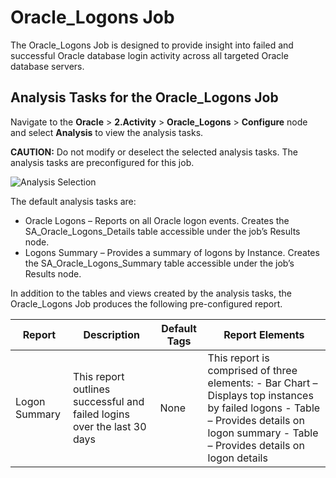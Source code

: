 # Oracle_Logons Job

The Oracle_Logons Job is designed to provide insight into failed and successful Oracle database
login activity across all targeted Oracle database servers.

## Analysis Tasks for the Oracle_Logons Job

Navigate to the **Oracle** > **2.Activity** > **Oracle_Logons** > **Configure** node and select
**Analysis** to view the analysis tasks.

**CAUTION:** Do not modify or deselect the selected analysis tasks. The analysis tasks are
preconfigured for this job.

![Analysis Selection](/img/product_docs/accessanalyzer/11.6/accessanalyzer/solutions/databases/oracle/activity/jobgroup27.webp)

The default analysis tasks are:

- Oracle Logons – Reports on all Oracle logon events. Creates the SA_Oracle_Logons_Details table
  accessible under the job’s Results node.
- Logons Summary – Provides a summary of logons by Instance. Creates the SA_Oracle_Logons_Summary
  table accessible under the job’s Results node.

In addition to the tables and views created by the analysis tasks, the Oracle_Logons Job produces
the following pre-configured report.

| Report        | Description                                                             | Default Tags | Report Elements                                                                                                                                                                           |
| ------------- | ----------------------------------------------------------------------- | ------------ | ----------------------------------------------------------------------------------------------------------------------------------------------------------------------------------------- |
| Logon Summary | This report outlines successful and failed logins over the last 30 days | None         | This report is comprised of three elements: - Bar Chart – Displays top instances by failed logons - Table – Provides details on logon summary - Table – Provides details on logon details |
